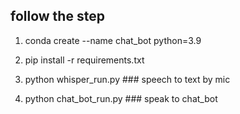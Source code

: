 ## follow the step

1. conda create --name chat_bot python=3.9

2. pip install -r requirements.txt

3. python whisper_run.py    ### speech to text by mic

4. python chat_bot_run.py   ### speak to chat_bot
